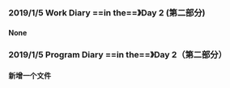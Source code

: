 ### 2019/1/5	Work Diary ==in the==》Day 2 (第二部分)

#### None

### 2019/1/5	Program Diary	==in the==》Day 2（第二部分）

#### 新增一个文件